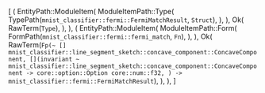 [
    (
        EntityPath::ModuleItem(
            ModuleItemPath::Type(
                TypePath(`mnist_classifier::fermi::FermiMatchResult`, `Struct`),
            ),
        ),
        Ok(
            RawTerm(`Type`),
        ),
    ),
    (
        EntityPath::ModuleItem(
            ModuleItemPath::Form(
                FormPath(`mnist_classifier::fermi::fermi_match`, `Fn`),
            ),
        ),
        Ok(
            RawTerm(`Fp(~ [] mnist_classifier::line_segment_sketch::concave_component::ConcaveComponent, [](invariant ~ mnist_classifier::line_segment_sketch::concave_component::ConcaveComponent -> core::option::Option core::num::f32, ) -> mnist_classifier::fermi::FermiMatchResult`),
        ),
    ),
]